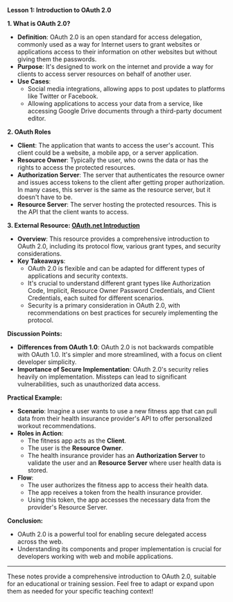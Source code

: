 **Lesson 1: Introduction to OAuth 2.0**

**1. What is OAuth 2.0?**
   - **Definition**: OAuth 2.0 is an open standard for access delegation, commonly used as a way for Internet users to grant websites or applications access to their information on other websites but without giving them the passwords.
   - **Purpose**: It's designed to work on the internet and provide a way for clients to access server resources on behalf of another user.
   - **Use Cases**: 
      - Social media integrations, allowing apps to post updates to platforms like Twitter or Facebook.
      - Allowing applications to access your data from a service, like accessing Google Drive documents through a third-party document editor.

**2. OAuth Roles**
   - **Client**: The application that wants to access the user's account. This client could be a website, a mobile app, or a server application.
   - **Resource Owner**: Typically the user, who owns the data or has the rights to access the protected resources.
   - **Authorization Server**: The server that authenticates the resource owner and issues access tokens to the client after getting proper authorization. In many cases, this server is the same as the resource server, but it doesn't have to be.
   - **Resource Server**: The server hosting the protected resources. This is the API that the client wants to access.
   
**3. External Resource: [OAuth.net Introduction](https://oauth.net/2/)**
   - **Overview**: This resource provides a comprehensive introduction to OAuth 2.0, including its protocol flow, various grant types, and security considerations.
   - **Key Takeaways**:
      - OAuth 2.0 is flexible and can be adapted for different types of applications and security contexts.
      - It's crucial to understand different grant types like Authorization Code, Implicit, Resource Owner Password Credentials, and Client Credentials, each suited for different scenarios.
      - Security is a primary consideration in OAuth 2.0, with recommendations on best practices for securely implementing the protocol.

**Discussion Points:**
   - **Differences from OAuth 1.0**: OAuth 2.0 is not backwards compatible with OAuth 1.0. It's simpler and more streamlined, with a focus on client developer simplicity.
   - **Importance of Secure Implementation**: OAuth 2.0's security relies heavily on implementation. Missteps can lead to significant vulnerabilities, such as unauthorized data access.

**Practical Example:**
   - **Scenario**: Imagine a user wants to use a new fitness app that can pull data from their health insurance provider's API to offer personalized workout recommendations.
   - **Roles in Action**: 
      - The fitness app acts as the **Client**.
      - The user is the **Resource Owner**.
      - The health insurance provider has an **Authorization Server** to validate the user and an **Resource Server** where user health data is stored.
   - **Flow**:
      - The user authorizes the fitness app to access their health data.
      - The app receives a token from the health insurance provider.
      - Using this token, the app accesses the necessary data from the provider's Resource Server.

**Conclusion:**
   - OAuth 2.0 is a powerful tool for enabling secure delegated access across the web.
   - Understanding its components and proper implementation is crucial for developers working with web and mobile applications.

---

These notes provide a comprehensive introduction to OAuth 2.0, suitable for an educational or training session. Feel free to adapt or expand upon them as needed for your specific teaching context!